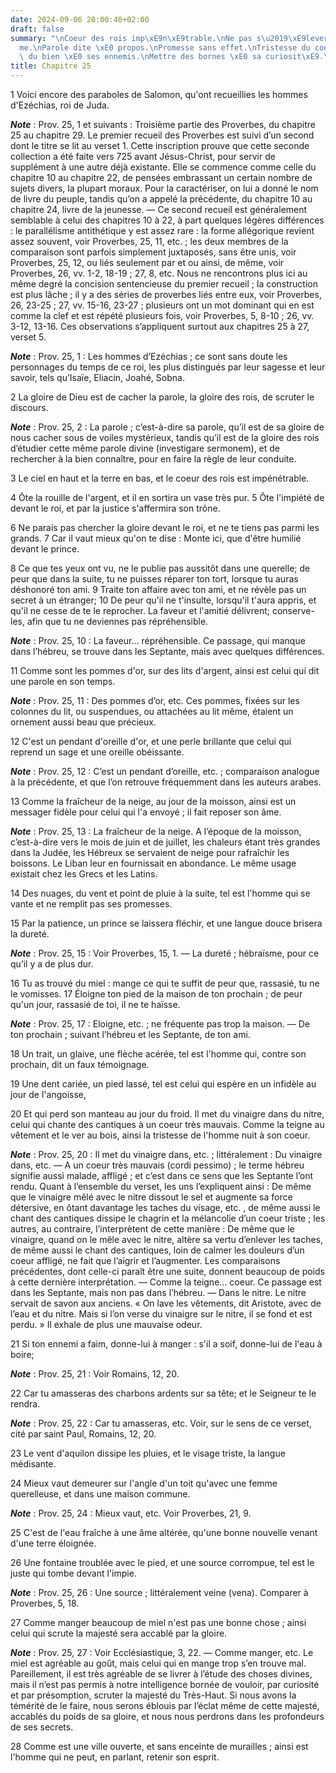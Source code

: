 ```yaml
---
date: 2024-09-06 20:00:40+02:00
draft: false
summary: "\nCoeur des rois imp\xE9n\xE9trable.\nNe pas s\u2019\xE9lever soi-m\xEA\
  me.\nParole dite \xE0 propos.\nPromesse sans effet.\nTristesse du coeur.\nFaire\
  \ du bien \xE0 ses ennemis.\nMettre des bornes \xE0 sa curiosit\xE9.\n"
title: Chapitre 25
---
```





1 Voici encore des paraboles de Salomon, qu'ont recueillies les hommes d'Ezéchias, roi de Juda.

***Note*** :  Prov. 25, 1 et suivants : Troisième partie des Proverbes, du chapitre 25 au chapitre 29. Le premier recueil des Proverbes est suivi d’un second dont le titre se lit au verset 1. Cette inscription prouve que cette seconde collection a été faite vers 725 avant Jésus-Christ, pour servir de supplément à une autre déjà existante. Elle se commence comme celle du chapitre 10 au chapitre 22, de pensées embrassant un certain nombre de sujets divers, la plupart moraux. Pour la caractériser, on lui a donné le nom de livre du peuple, tandis qu’on a appelé la précédente, du chapitre 10 au chapitre 24, livre de la jeunesse. ― Ce second recueil est généralement semblable à celui des chapitres 10 à 22, à part quelques légères différences : le parallélisme antithétique y est assez rare : la forme allégorique revient assez souvent, voir Proverbes, 25, 11, etc. ; les deux membres de la comparaison sont parfois simplement juxtaposés, sans être unis, voir Proverbes, 25, 12, ou liés seulement par et ou ainsi, de même, voir
Proverbes, 26, vv. 1-2, 18-19 ; 27, 8, etc. Nous ne rencontrons plus ici au même degré la concision sentencieuse du premier recueil ; la construction est plus lâche ; il y a des séries de proverbes liés entre eux, voir Proverbes, 26, 23-25 ; 27, vv. 15-16, 23-27 ; plusieurs ont un mot dominant qui en est comme la clef et est répété plusieurs fois, voir Proverbes, 5, 8-10 ; 26, vv. 3-12, 13-16. Ces observations s’appliquent surtout aux chapitres 25 à 27, verset 5.

***Note*** :  Prov. 25, 1 : Les hommes d’Ezéchias ; ce sont sans doute les personnages du temps de ce roi, les plus distingués par leur sagesse et leur savoir, tels qu’Isaïe, Eliacin, Joahé, Sobna.


2 La gloire de Dieu est de cacher la parole, la gloire des rois, de scruter le discours.

***Note*** :  Prov. 25, 2 : La parole ; c’est-à-dire sa parole, qu’il est de sa gloire de nous cacher sous de voiles mystérieux, tandis qu’il est de la gloire des rois d’étudier cette même parole divine (investigare sermonem), et de rechercher à la bien connaître, pour en faire la règle de leur conduite.

3 Le ciel en haut et la terre en bas, et le coeur des rois est impénétrable.


4 Ôte la rouille de l'argent, et il en sortira un vase très pur. 5 Ôte l'impiété de devant le roi, et par la justice s'affermira son trône.


6 Ne parais pas chercher la gloire devant le roi, et ne te tiens pas parmi les grands. 7 Car il vaut mieux qu'on te dise : Monte ici, que d'être humilié devant le prince.


8 Ce que tes yeux ont vu, ne le publie pas aussitôt dans une querelle; de peur que dans la suite, tu ne puisses réparer ton tort, lorsque tu auras déshonoré ton ami. 9 Traite ton affaire avec ton ami, et ne révèle pas un secret à un étranger; 10 De peur qu'il ne t'insulte, lorsqu'il t'aura appris, et qu'il ne cesse de te le reprocher.
La faveur et l'amitié délivrent; conserve-les, afin que tu ne deviennes pas répréhensible.

***Note*** :  Prov. 25, 10 : La faveur… répréhensible. Ce passage, qui manque dans l’hébreu, se trouve dans les Septante, mais avec quelques différences.


11 Comme sont les pommes d'or, sur des lits d'argent, ainsi est celui qui dit une parole en son temps.

***Note*** :  Prov. 25, 11 : Des pommes d’or, etc. Ces pommes, fixées sur les colonnes du lit, ou suspendues, ou attachées au lit même, étaient un ornement aussi beau que précieux.


12 C'est un pendant d'oreille d'or, et une perle brillante que celui qui reprend un sage et une oreille obéissante.

***Note*** :  Prov. 25, 12 : C’est un pendant d’oreille, etc. ; comparaison analogue à la précédente, et que l’on retrouve fréquemment dans les auteurs arabes.


13 Comme la fraîcheur de la neige, au jour de la moisson, ainsi est un messager fidèle pour celui qui l'a envoyé ; il fait reposer son âme.

***Note*** :  Prov. 25, 13 : La fraîcheur de la neige. A l’époque de la moisson, c’est-à-dire vers le mois de juin et de juillet, les chaleurs étant très grandes dans la Judée, les Hébreux se servaient de neige pour rafraîchir les boissons. Le Liban leur en fournissait en abondance. Le même usage existait chez les Grecs et les Latins.


14 Des nuages, du vent et point de pluie à la suite, tel est l'homme qui se vante et ne remplit pas ses promesses.


15 Par la patience, un prince se laissera fléchir, et une langue douce brisera la dureté.

***Note*** :  Prov. 25, 15 : Voir Proverbes, 15, 1. ― La dureté ; hébraïsme, pour ce qu’il y a de plus dur.


16 Tu as trouvé du miel : mange ce qui te suffit de peur que, rassasié, tu ne le vomisses. 17 Éloigne ton pied de la maison de ton prochain ; de peur qu'un jour, rassasié de toi, il ne te haïsse.

***Note*** :  Prov. 25, 17 : Eloigne, etc. ; ne fréquente pas trop la maison. ― De ton prochain ; suivant l’hébreu et les Septante, de ton ami.


18 Un trait, un glaive, une flèche acérée, tel est l'homme qui, contre son prochain, dit un faux témoignage.


19 Une dent cariée, un pied lassé, tel est celui qui espère en un infidèle au jour de l'angoisse,


20 Et qui perd son manteau au jour du froid.
Il met du vinaigre dans du nitre, celui qui chante des cantiques à un coeur très mauvais.
Comme la teigne au vêtement et le ver au bois, ainsi la tristesse de l'homme nuit à son coeur.

***Note*** :  Prov. 25, 20 : Il met du vinaigre dans, etc. ; littéralement : Du vinaigre dans, etc. ― A un coeur très mauvais (cordi pessimo) ; le terme hébreu signifie aussi malade, affligé ; et c’est dans ce sens que les Septante l’ont rendu. Quant à l’ensemble du verset, les uns l’expliquent ainsi : De même que le vinaigre mêlé avec le nitre dissout le sel et augmente sa force détersive, en ôtant davantage les taches du visage, etc. , de même aussi le chant des cantiques dissipe le chagrin et la mélancolie d’un coeur triste ; les autres, au contraire, l’interprètent de cette manière : De même que le vinaigre, quand on le mêle avec le nitre, altère sa vertu d’enlever les taches, de même aussi le chant des cantiques, loin de calmer les douleurs d’un coeur affligé, ne fait que l’aigrir et l’augmenter. Les comparaisons précédentes, dont celle-ci paraît être une suite, donnent beaucoup de poids à cette dernière interprétation. ― Comme la teigne… coeur. Ce passage est dans les Septante, mais non pas dans l’hébreu. ― Dans le
nitre. Le nitre servait de savon aux anciens. « On lave les vêtements, dit Aristote, avec de l’eau et du nitre. Mais si l’on verse du vinaigre sur le nitre, il se fond et est perdu. » Il exhale de plus une mauvaise odeur.


21 Si ton ennemi a faim, donne-lui à manger : s'il a soif, donne-lui de l'eau à boire;

***Note*** :  Prov. 25, 21 : Voir Romains, 12, 20.

22 Car tu amasseras des charbons ardents sur sa tête; et le Seigneur te le rendra.

***Note*** :  Prov. 25, 22 : Car tu amasseras, etc. Voir, sur le sens de ce verset, cité par saint Paul, Romains, 12, 20.


23 Le vent d'aquilon dissipe les pluies, et le visage triste, la langue médisante.


24 Mieux vaut demeurer sur l'angle d'un toit qu'avec une femme querelleuse, et dans une maison commune.

***Note*** :  Prov. 25, 24 : Mieux vaut, etc. Voir Proverbes, 21, 9.


25 C'est de l'eau fraîche à une âme altérée, qu'une bonne nouvelle venant d'une terre éloignée.


26 Une fontaine troublée avec le pied, et une source corrompue, tel est le juste qui tombe devant l'impie.

***Note*** :  Prov. 25, 26 : Une source ; littéralement veine (vena). Comparer à Proverbes, 5, 18.


27 Comme manger beaucoup de miel n'est pas une bonne chose ; ainsi celui qui scrute la majesté sera accablé par la gloire.

***Note*** :  Prov. 25, 27 : Voir Ecclésiastique, 3, 22. ― Comme manger, etc. Le miel est agréable au goût, mais celui qui en mange trop s’en trouve mal. Pareillement, il est très agréable de se livrer à l’étude des choses divines, mais il n’est pas permis à notre intelligence bornée de vouloir, par curiosité et par présomption, scruter la majesté du Très-Haut. Si nous avons la témérité de le faire, nous serons éblouis par l’éclat même de cette majesté, accablés du poids de sa gloire, et nous nous perdrons dans les profondeurs de ses secrets.


28 Comme est une ville ouverte, et sans enceinte de murailles ; ainsi est l'homme qui ne peut, en parlant, retenir son esprit.

